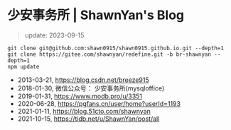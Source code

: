 # 少安事务所 | ShawnYan's Blog

> update: 2023-09-15

```shell
git clone git@github.com:shawn0915/shawn0915.github.io.git --depth=1
git clone https://gitee.com/shawnyan/redefine.git -b br-shawnyan --depth=1
npm update
```

- 2013-03-21, https://blog.csdn.net/breeze915
- 2018-01-30, 微信公众号： 少安事务所(mysqloffice)
- 2019-01-31, https://www.modb.pro/u/3351
- 2020-06-28, https://pgfans.cn/user/home?userId=1193
- 2021-01-11, https://blog.51cto.com/shawnyan
- 2021-10-15, https://tidb.net/u/ShawnYan/post/all
